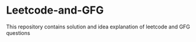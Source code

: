 # Leetcode-and-GFG
This repository contains solution and idea explanation of leetcode and GFG questions
